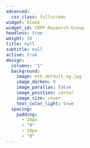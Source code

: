 ```yaml
---
advanced:
  css_class: fullscreen
widget: blank
widget_id: CRPP Research Group
headless: true
weight: 30
title: null
subtitle: null
active: true
design:
  columns: "1"
  background:
    image: eth_default_og.jpg
    image_darken: 0
    image_parallax: false
    image_position: center
    image_size: cover
    text_color_light: true
  spacing:
    padding:
      - 20px
      - "0"
      - 20px
      - "0"
---
```

